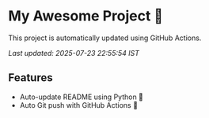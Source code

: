# My Awesome Project 🚀

This project is automatically updated using GitHub Actions.

_Last updated: 2025-07-23 22:55:54 IST_

## Features
- Auto-update README using Python 🐍
- Auto Git push with GitHub Actions 🤖
